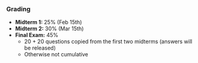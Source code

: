 ### Grading
 - **Midterm 1:** 25% (Feb 15th)
 - **Midterm 2:** 30% (Mar 15th)
 - **Final Exam:** 45%
	 - 20 + 20 questions copied from the first two midterms (answers will be released)
	 - Otherwise not cumulative
